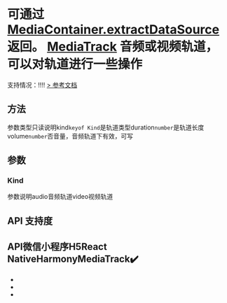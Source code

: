 # 可通过 [MediaContainer.extractDataSource](MediaContainer.html#extractdatasource) 返回。 [MediaTrack](MediaTrack.html) 音频或视频轨道，可以对轨道进行一些操作
支持情况：!!!!
[> 参考文档
](https://developers.weixin.qq.com/miniprogram/dev/api/media/video-processing/MediaTrack.html)
## 方法[​](MediaTrack.html#方法)
参数类型只读说明kind`keyof Kind`是轨道类型duration`number`是轨道长度volume`number`否音量，音频轨道下有效，可写
## 参数[​](MediaTrack.html#参数)
### Kind[​](MediaTrack.html#kind)
参数说明audio音频轨道video视频轨道
## API 支持度[​](MediaTrack.html#api-支持度)
API微信小程序H5React NativeHarmonyMediaTrack✔️
- 
- 

- 

-
